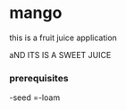 # mango
this is a fruit juice application

aND ITS IS A SWEET JUICE

### prerequisites
-seed
=-loam


```
